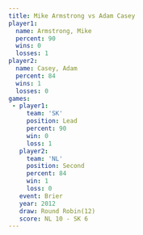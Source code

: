 ```yaml
---
title: Mike Armstrong vs Adam Casey
player1:               
  name: Armstrong, Mike
  percent: 90          
  wins: 0              
  losses: 1            
player2:               
  name: Casey, Adam    
  percent: 84          
  wins: 1              
  losses: 0            
games:
 - player1:        
     team: 'SK'    
     position: Lead
     percent: 90   
     win: 0        
     loss: 1       
   player2:          
     team: 'NL'      
     position: Second
     percent: 84     
     win: 1          
     loss: 0         
   event: Brier         
   year: 2012           
   draw: Round Robin(12)
   score: NL 10 - SK 6  
---
```

